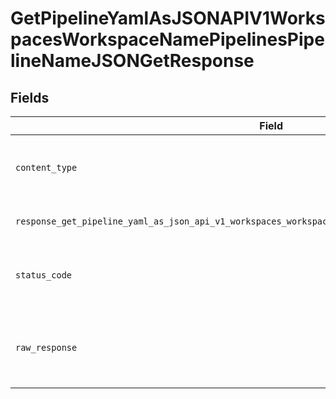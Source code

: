 # GetPipelineYamlAsJSONAPIV1WorkspacesWorkspaceNamePipelinesPipelineNameJSONGetResponse


## Fields

| Field                                                                                                                                                                                                                                                                                                                                                                                    | Type                                                                                                                                                                                                                                                                                                                                                                                     | Required                                                                                                                                                                                                                                                                                                                                                                                 | Description                                                                                                                                                                                                                                                                                                                                                                              |
| ---------------------------------------------------------------------------------------------------------------------------------------------------------------------------------------------------------------------------------------------------------------------------------------------------------------------------------------------------------------------------------------- | ---------------------------------------------------------------------------------------------------------------------------------------------------------------------------------------------------------------------------------------------------------------------------------------------------------------------------------------------------------------------------------------- | ---------------------------------------------------------------------------------------------------------------------------------------------------------------------------------------------------------------------------------------------------------------------------------------------------------------------------------------------------------------------------------------- | ---------------------------------------------------------------------------------------------------------------------------------------------------------------------------------------------------------------------------------------------------------------------------------------------------------------------------------------------------------------------------------------- |
| `content_type`                                                                                                                                                                                                                                                                                                                                                                           | *str*                                                                                                                                                                                                                                                                                                                                                                                    | :heavy_check_mark:                                                                                                                                                                                                                                                                                                                                                                       | HTTP response content type for this operation                                                                                                                                                                                                                                                                                                                                            |
| `response_get_pipeline_yaml_as_json_api_v1_workspaces_workspace_name_pipelines_pipeline_name_json_get`                                                                                                                                                                                                                                                                                   | [Optional[operations.GetPipelineYamlAsJSONAPIV1WorkspacesWorkspaceNamePipelinesPipelineNameJSONGetResponseGetPipelineYamlAsJSONAPIV1WorkspacesWorkspaceNamePipelinesPipelineNameJSONGet]](../../models/operations/getpipelineyamlasjsonapiv1workspacesworkspacenamepipelinespipelinenamejsongetresponsegetpipelineyamlasjsonapiv1workspacesworkspacenamepipelinespipelinenamejsonget.md) | :heavy_minus_sign:                                                                                                                                                                                                                                                                                                                                                                       | Returns the pipeline as JSON.                                                                                                                                                                                                                                                                                                                                                            |
| `status_code`                                                                                                                                                                                                                                                                                                                                                                            | *int*                                                                                                                                                                                                                                                                                                                                                                                    | :heavy_check_mark:                                                                                                                                                                                                                                                                                                                                                                       | HTTP response status code for this operation                                                                                                                                                                                                                                                                                                                                             |
| `raw_response`                                                                                                                                                                                                                                                                                                                                                                           | [requests.Response](https://requests.readthedocs.io/en/latest/api/#requests.Response)                                                                                                                                                                                                                                                                                                    | :heavy_check_mark:                                                                                                                                                                                                                                                                                                                                                                       | Raw HTTP response; suitable for custom response parsing                                                                                                                                                                                                                                                                                                                                  |